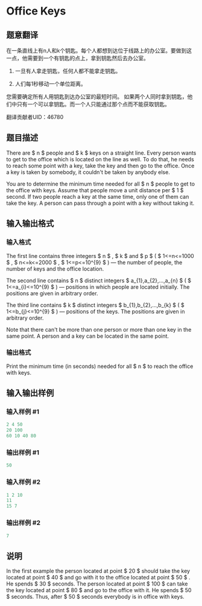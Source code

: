 # Office Keys

## 题意翻译

在一条直线上有n人和k个钥匙。每个人都想到达位于线路上的办公室。要做到这一点，他需要到一个有钥匙的点上，拿到钥匙然后去办公室。

1. 一旦有人拿走钥匙，任何人都不能拿走钥匙。

2. 人们每1秒移动一个单位距离。

您需要确定所有人用钥匙到达办公室的最短时间。 如果两个人同时拿到钥匙，他们中只有一个可以拿钥匙。而一个人只能通过那个点而不能获取钥匙。

翻译贡献者UID：46780

## 题目描述

There are $ n $ people and $ k $ keys on a straight line. Every person wants to get to the office which is located on the line as well. To do that, he needs to reach some point with a key, take the key and then go to the office. Once a key is taken by somebody, it couldn't be taken by anybody else.

You are to determine the minimum time needed for all $ n $ people to get to the office with keys. Assume that people move a unit distance per $ 1 $ second. If two people reach a key at the same time, only one of them can take the key. A person can pass through a point with a key without taking it.

## 输入输出格式

### 输入格式

The first line contains three integers $ n $ , $ k $ and $ p $ ( $ 1<=n<=1000 $ , $ n<=k<=2000 $ , $ 1<=p<=10^{9} $ ) — the number of people, the number of keys and the office location.

The second line contains $ n $ distinct integers $ a_{1},a_{2},...,a_{n} $ ( $ 1<=a_{i}<=10^{9} $ ) — positions in which people are located initially. The positions are given in arbitrary order.

The third line contains $ k $ distinct integers $ b_{1},b_{2},...,b_{k} $ ( $ 1<=b_{j}<=10^{9} $ ) — positions of the keys. The positions are given in arbitrary order.

Note that there can't be more than one person or more than one key in the same point. A person and a key can be located in the same point.

### 输出格式

Print the minimum time (in seconds) needed for all $ n $ to reach the office with keys.

## 输入输出样例

### 输入样例 #1

```cpp
2 4 50
20 100
60 10 40 80

```
### 输出样例 #1

```cpp
50

```
### 输入样例 #2

```cpp
1 2 10
11
15 7

```
### 输出样例 #2

```cpp
7

```
## 说明

In the first example the person located at point $ 20 $ should take the key located at point $ 40 $ and go with it to the office located at point $ 50 $ . He spends $ 30 $ seconds. The person located at point $ 100 $ can take the key located at point $ 80 $ and go to the office with it. He spends $ 50 $ seconds. Thus, after $ 50 $ seconds everybody is in office with keys.


